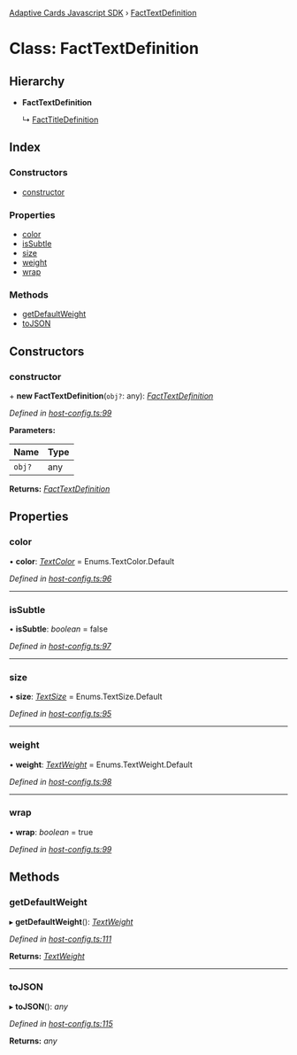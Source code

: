[Adaptive Cards Javascript SDK](../README.md) › [FactTextDefinition](facttextdefinition.md)

# Class: FactTextDefinition

## Hierarchy

* **FactTextDefinition**

  ↳ [FactTitleDefinition](facttitledefinition.md)

## Index

### Constructors

* [constructor](facttextdefinition.md#constructor)

### Properties

* [color](facttextdefinition.md#color)
* [isSubtle](facttextdefinition.md#issubtle)
* [size](facttextdefinition.md#size)
* [weight](facttextdefinition.md#weight)
* [wrap](facttextdefinition.md#wrap)

### Methods

* [getDefaultWeight](facttextdefinition.md#getdefaultweight)
* [toJSON](facttextdefinition.md#tojson)

## Constructors

###  constructor

\+ **new FactTextDefinition**(`obj?`: any): *[FactTextDefinition](facttextdefinition.md)*

*Defined in [host-config.ts:99](https://github.com/microsoft/AdaptiveCards/blob/a61c5fd56/source/nodejs/adaptivecards/src/host-config.ts#L99)*

**Parameters:**

Name | Type |
------ | ------ |
`obj?` | any |

**Returns:** *[FactTextDefinition](facttextdefinition.md)*

## Properties

###  color

• **color**: *[TextColor](../enums/textcolor.md)* = Enums.TextColor.Default

*Defined in [host-config.ts:96](https://github.com/microsoft/AdaptiveCards/blob/a61c5fd56/source/nodejs/adaptivecards/src/host-config.ts#L96)*

___

###  isSubtle

• **isSubtle**: *boolean* = false

*Defined in [host-config.ts:97](https://github.com/microsoft/AdaptiveCards/blob/a61c5fd56/source/nodejs/adaptivecards/src/host-config.ts#L97)*

___

###  size

• **size**: *[TextSize](../enums/textsize.md)* = Enums.TextSize.Default

*Defined in [host-config.ts:95](https://github.com/microsoft/AdaptiveCards/blob/a61c5fd56/source/nodejs/adaptivecards/src/host-config.ts#L95)*

___

###  weight

• **weight**: *[TextWeight](../enums/textweight.md)* = Enums.TextWeight.Default

*Defined in [host-config.ts:98](https://github.com/microsoft/AdaptiveCards/blob/a61c5fd56/source/nodejs/adaptivecards/src/host-config.ts#L98)*

___

###  wrap

• **wrap**: *boolean* = true

*Defined in [host-config.ts:99](https://github.com/microsoft/AdaptiveCards/blob/a61c5fd56/source/nodejs/adaptivecards/src/host-config.ts#L99)*

## Methods

###  getDefaultWeight

▸ **getDefaultWeight**(): *[TextWeight](../enums/textweight.md)*

*Defined in [host-config.ts:111](https://github.com/microsoft/AdaptiveCards/blob/a61c5fd56/source/nodejs/adaptivecards/src/host-config.ts#L111)*

**Returns:** *[TextWeight](../enums/textweight.md)*

___

###  toJSON

▸ **toJSON**(): *any*

*Defined in [host-config.ts:115](https://github.com/microsoft/AdaptiveCards/blob/a61c5fd56/source/nodejs/adaptivecards/src/host-config.ts#L115)*

**Returns:** *any*
